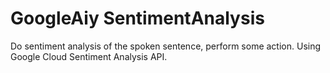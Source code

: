 # GoogleAiy SentimentAnalysis
Do sentiment analysis of the spoken sentence, perform some action. Using Google Cloud Sentiment Analysis API.
